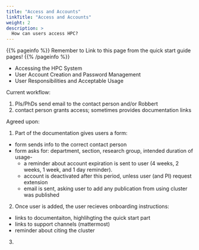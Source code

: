 ```yaml
---
title: "Access and Accounts"
linkTitle: "Access and Accounts"
weight: 2
description: >
  How can users access HPC?
---
```


{{% pageinfo %}}
Remember to Link to this page from the quick start guide pages!
{{% /pageinfo %}}

* Accessing the HPC System
* User Account Creation and Password Management
* User Responsibilities and Acceptable Usage


Current workflow:
1. PIs/PhDs send email to the contact person and/or Robbert
2. contact person grants access; sometimes provides documentation links

Agreed upon:
1. Part of the documentation gives users a form:
  * form sends info to the correct contact person
  * form asks for: department, section, research group, intended duration of usage- 
    - a reminder about account expiration is sent to user (4 weeks, 2 weeks, 1 week, and 1 day reminder). 
    - account is deactivated after this period, unless user (and PI) request extension
    - email is sent, asking user to add any publication from using cluster was published
2. Once user is added, the user recieves onboarding instructions:
  * links to documentaiton, highlihgting the quick start part
  * links to support channels (mattermost)
  * reminder about citing the cluster
3. 